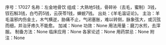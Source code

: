 序号：17027
名称：左金地骨饮
组成：大熟地5钱，骨碎补（去毛，蜜制）3钱，钗石斛3钱，白芍药5钱，云茯苓1钱，蝉蜕7钱。
出处：《羊毛温证论》。
主治：羊毛温邪内伤金土，木气横逆，胁痛不止，气闭塞胀，难以转侧，脉象弦大，或沉弦而细，并治牙疼久不能愈。
加减：None
功效：None
用法用量：磨刀水煎，去滓服。
制备方法：None
临床应用：None
各家论述：None
用药禁忌：None
附注：None
